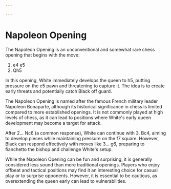 ```yaml
---

---
```

# Napoleon Opening

The Napoleon Opening is an unconventional and somewhat rare chess opening that begins with the move:

1. e4 e5
2. Qh5

In this opening, White immediately develops the queen to h5, putting pressure on the e5 pawn and threatening to capture it. The idea is to create early threats and potentially catch Black off guard. 

The Napoleon Opening is named after the famous French military leader Napoleon Bonaparte, although its historical significance in chess is limited compared to more established openings. It is not commonly played at high levels of chess, as it can lead to positions where White's early queen development may become a target for attack.

After 2... Nc6 (a common response), White can continue with 3. Bc4, aiming to develop pieces while maintaining pressure on the f7 square. However, Black can respond effectively with moves like 3... g6, preparing to fianchetto the bishop and challenge White's setup.

While the Napoleon Opening can be fun and surprising, it is generally considered less sound than more traditional openings. Players who enjoy offbeat and tactical positions may find it an interesting choice for casual play or to surprise opponents. However, it is essential to be cautious, as overextending the queen early can lead to vulnerabilities.